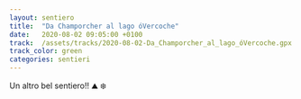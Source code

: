 ```yaml
---
layout: sentiero
title:  "Da Champorcher al lago óVercoche"
date:   2020-08-02 09:05:00 +0100
track:  /assets/tracks/2020-08-02-Da_Champorcher_al_lago_óVercoche.gpx
track_color: green
categories: sentieri
---
```


Un altro bel sentiero!! :mountain: :snowflake: